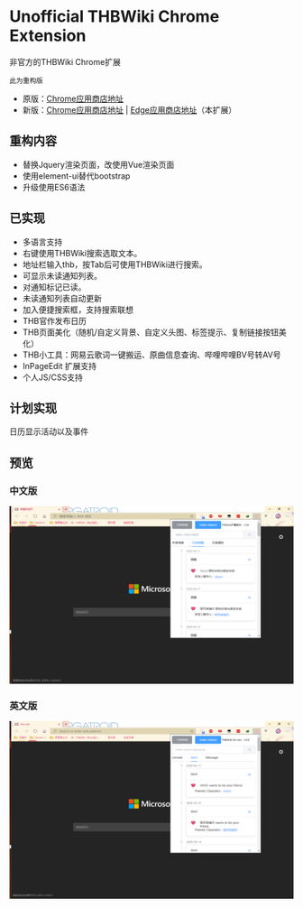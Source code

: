 # Unofficial THBWiki Chrome Extension

非官方的THBWiki Chrome扩展

`此为重构版`

* 原版：[Chrome应用商店地址](https://chrome.google.com/webstore/detail/thbwiki-ext/calbmbmnknigdlkgioncbphnlelogplc)
* 新版：[Chrome应用商店地址](https://chrome.google.com/webstore/detail/%E6%88%91%E7%9A%84thbwiki/lnkednmkgfdplofejofihipleepenmcg) | [Edge应用商店地址](https://microsoftedge.microsoft.com/addons/detail/%E6%88%91%E7%9A%84thbwiki/kedhgbnbdipdblihompogcbbodbagfng)（本扩展）

## 重构内容

* 替换Jquery渲染页面，改使用Vue渲染页面
* 使用element-ui替代bootstrap
* 升级使用ES6语法

## 已实现

* 多语言支持
* 右键使用THBWiki搜索选取文本。
* 地址栏输入thb，按Tab后可使用THBWiki进行搜索。
* 可显示未读通知列表。
* 对通知标记已读。
* 未读通知列表自动更新
* 加入便捷搜索框，支持搜索联想
* THB官作发布日历
* THB页面美化（随机/自定义背景、自定义头图、标签提示、复制链接按钮美化）
* THB小工具：网易云歌词一键搬运、原曲信息查询、哔哩哔哩BV号转AV号
* InPageEdit 扩展支持
* 个人JS/CSS支持

## 计划实现

日历显示活动以及事件

## 预览

### 中文版

![Image text](master.png)

### 英文版

![Image text](master_EN.png)

